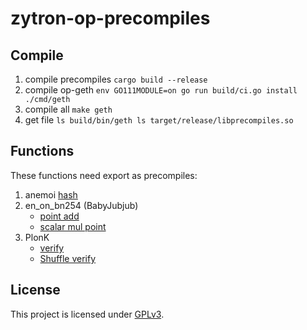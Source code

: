 # zytron-op-precompiles

## Compile

1. compile precompiles
``
cargo build --release
``
2. compile op-geth
``
env GO111MODULE=on go run build/ci.go install ./cmd/geth
``
3. compile all
``
make geth
``
4. get file
``
ls build/bin/geth
ls target/release/libprecompiles.so
``

## Functions

These functions need export as precompiles:

1. anemoi [hash]()
2. en_on_bn254 (BabyJubjub)
   - [point add]()
   - [scalar mul point]()
3. PlonK
   - [verify]()
   - [Shuffle verify]()

## License

This project is licensed under [GPLv3](https://www.gnu.org/licenses/gpl-3.0.en.html).
